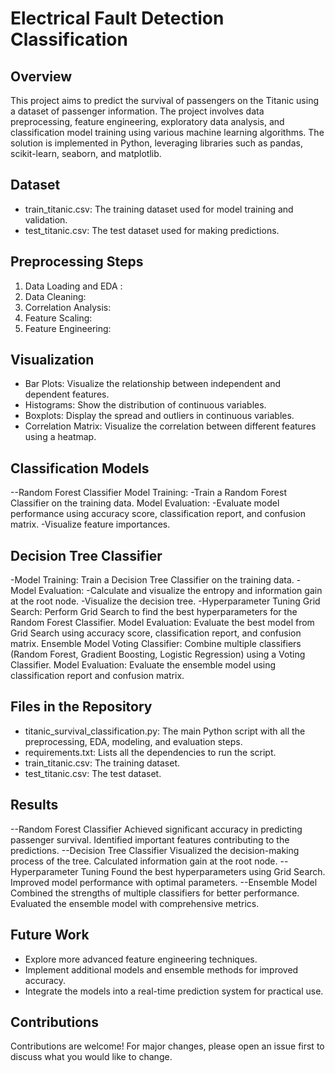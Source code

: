 # Electrical Fault Detection Classification

## Overview
This project aims to predict the survival of passengers on the Titanic using a dataset of passenger information. The project involves data preprocessing, feature engineering, exploratory data analysis, and classification model training using various machine learning algorithms. The solution is implemented in Python, leveraging libraries such as pandas, scikit-learn, seaborn, and matplotlib.

## Dataset
- train_titanic.csv: The training dataset used for model training and validation.
- test_titanic.csv: The test dataset used for making predictions.
## Preprocessing Steps
1. Data Loading and EDA :
2. Data Cleaning:
3. Correlation Analysis:
4. Feature Scaling:
5. Feature Engineering:


## Visualization
- Bar Plots: Visualize the relationship between independent and dependent features.
- Histograms: Show the distribution of continuous variables.
- Boxplots: Display the spread and outliers in continuous variables.
- Correlation Matrix: Visualize the correlation between different features using a heatmap.
## Classification Models
--Random Forest Classifier
Model Training:
-Train a Random Forest Classifier on the training data.
Model Evaluation:
-Evaluate model performance using accuracy score, classification report, and confusion matrix.
-Visualize feature importances.
## Decision Tree Classifier
-Model Training:
Train a Decision Tree Classifier on the training data.
-Model Evaluation:
-Calculate and visualize the entropy and information gain at the root node.
-Visualize the decision tree.
-Hyperparameter Tuning
Grid Search:
Perform Grid Search to find the best hyperparameters for the Random Forest Classifier.
Model Evaluation:
Evaluate the best model from Grid Search using accuracy score, classification report, and confusion matrix.
Ensemble Model
Voting Classifier:
Combine multiple classifiers (Random Forest, Gradient Boosting, Logistic Regression) using a Voting Classifier.
Model Evaluation:
Evaluate the ensemble model using classification report and confusion matrix.

## Files in the Repository
- titanic_survival_classification.py: The main Python script with all the preprocessing, EDA, modeling, and evaluation steps.
- requirements.txt: Lists all the dependencies to run the script.
- train_titanic.csv: The training dataset.
- test_titanic.csv: The test dataset.
## Results
--Random Forest Classifier
Achieved significant accuracy in predicting passenger survival.
Identified important features contributing to the predictions.
--Decision Tree Classifier
Visualized the decision-making process of the tree.
Calculated information gain at the root node.
--Hyperparameter Tuning
Found the best hyperparameters using Grid Search.
Improved model performance with optimal parameters.
--Ensemble Model
Combined the strengths of multiple classifiers for better performance.
Evaluated the ensemble model with comprehensive metrics.
## Future Work
- Explore more advanced feature engineering techniques.
- Implement additional models and ensemble methods for improved accuracy.
- Integrate the models into a real-time prediction system for practical use.
## Contributions
Contributions are welcome! For major changes, please open an issue first to discuss what you would like to change.
